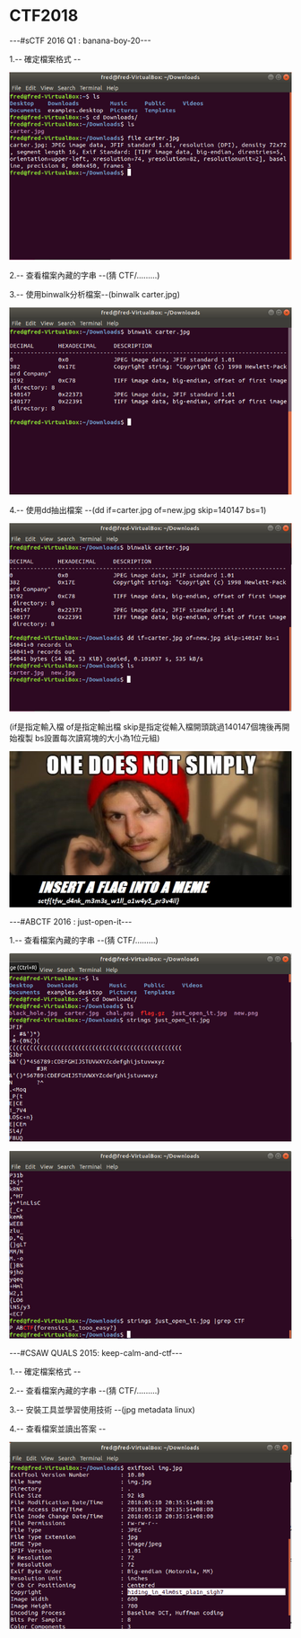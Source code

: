 # CTF2018
---#sCTF 2016 Q1 : banana-boy-20---



1.-- 確定檔案格式 --

![圖片](pic/file.png)


2.-- 查看檔案內藏的字串 --(猜 CTF/.........)



3.-- 使用binwalk分析檔案--(binwalk carter.jpg)

![圖片](pic/binwalk.png)



4.-- 使用dd抽出檔案 --(dd if=carter.jpg of=new.jpg skip=140147 bs=1)

![圖片](pic/dd.png)


(if是指定輸入檔
 of是指定輸出檔
 skip是指定從輸入檔開頭跳過140147個塊後再開始複製
 bs設置每次讀寫塊的大小為1位元組)



![圖片](pic/new.jpg)




---#ABCTF 2016 : just-open-it---

1.-- 查看檔案內藏的字串 --(猜 CTF/.........)

![圖片](pic/justopenit/strings.png)

![圖片](pic/justopenit/stringsGREP.png)


---#CSAW QUALS 2015: keep-calm-and-ctf---

1.-- 確定檔案格式 --


2.-- 查看檔案內藏的字串 --(猜 CTF/.........)

3.-- 安裝工具並學習使用技術 --(jpg metadata linux)

4.-- 查看檔案並讀出答案 --

![picture](pic/keepkalmandctf/exiftool.png)

